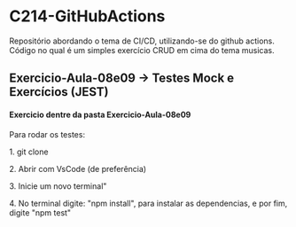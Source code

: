 # C214-GitHubActions
Repositório abordando o tema de CI/CD, utilizando-se do github actions. Código no qual é um simples exercício CRUD em cima do tema musicas.

<h2>Exercicio-Aula-08e09 -> Testes Mock e Exercícios (JEST)</h2>
<h4>Exercicio dentre da pasta Exercicio-Aula-08e09</h4>
<p>Para rodar os testes: </p>
<p>1. git clone</p>
<p>2. Abrir com VsCode (de preferência)</p>
<p>3. Inicie um novo terminal"</p>
<p>4. No terminal digite: "npm install", para instalar as dependencias, e por fim, digite "npm test"</p>
